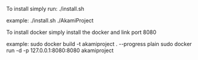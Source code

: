 To install simply run:
./install.sh

example:
./install.sh
./AkamiProject

To install docker simply install the docker and link port 8080

example:
sudo docker build -t akamiproject . --progress plain
sudo docker run -d -p 127.0.0.1:8080:8080 akamiproject

